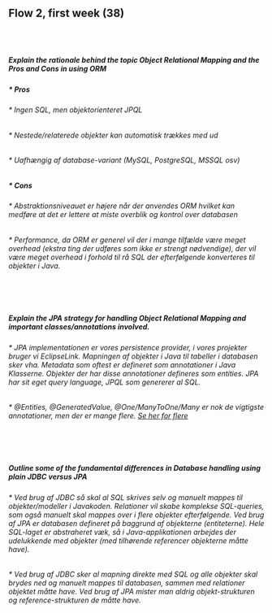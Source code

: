 
## Flow 2, first week (38)
<br/>
<br/>

##### Explain the rationale behind the topic Object Relational Mapping and the Pros and Cons in using ORM

##### * Pros

###### * Ingen SQL, men objektorienteret JPQL

###### * Nestede/relaterede objekter kan automatisk trækkes med ud

###### * Uafhængig af database-variant (MySQL, PostgreSQL, MSSQL osv)

##### * Cons

###### * Abstraktionsniveauet er højere når der anvendes ORM hvilket kan medføre at det er lettere at miste overblik og kontrol over databasen

###### * Performance, da ORM er generel vil der i mange tilfælde være meget overhead (ekstra ting der udføres som ikke er strengt nødvendige), der vil være meget overhead i forhold til rå SQL der efterfølgende konverteres til objekter i Java. 
<br/>
<br/>

##### Explain the JPA strategy for handling Object Relational Mapping and important classes/annotations involved.
###### * JPA implementationen er vores persistence provider, i vores projekter bruger vi EclipseLink. Mapningen af objekter i Java til tabeller i databasen sker vha. Metadata som oftest er defineret som annotationer i Java Klasserne. Objekter der har disse annotationer defineres som entities. JPA har sit eget query language, JPQL som genererer al SQL.

###### * @Entities, @GeneratedValue, @One/ManyToOne/Many er nok de vigtigste annotationer, men der er mange flere. [Se her for flere](https://www.objectdb.com/api/java/jpa/annotations)
<br/>
<br/>

##### Outline some of the fundamental differences in Database handling using plain JDBC versus JPA
###### * Ved brug af JDBC så skal al SQL skrives selv og manuelt mappes til objekter/modeller i Javakoden. Relationer vil skabe komplekse SQL-queries, som også manuelt skal mappes over i flere objekter efterfølgende. Ved brug af JPA er databasen defineret på baggrund af objekterne (entiteterne). Hele SQL-laget er abstraheret væk, så i Java-applikationen arbejdes der udelukkende med objekter (med tilhørende referencer objekterne måtte have). 

###### * Ved brug af JDBC sker al mapning direkte med SQL og alle objekter skal brydes ned og manuelt mappes til databasen, sammen med relationer objektet måtte have. Ved brug af JPA mister man aldrig objekt-strukturen og reference-strukturen de måtte have. 

